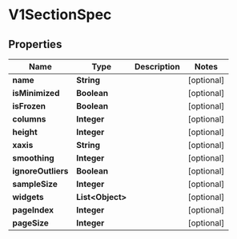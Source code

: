 

# V1SectionSpec


## Properties

| Name | Type | Description | Notes |
|------------ | ------------- | ------------- | -------------|
|**name** | **String** |  |  [optional] |
|**isMinimized** | **Boolean** |  |  [optional] |
|**isFrozen** | **Boolean** |  |  [optional] |
|**columns** | **Integer** |  |  [optional] |
|**height** | **Integer** |  |  [optional] |
|**xaxis** | **String** |  |  [optional] |
|**smoothing** | **Integer** |  |  [optional] |
|**ignoreOutliers** | **Boolean** |  |  [optional] |
|**sampleSize** | **Integer** |  |  [optional] |
|**widgets** | **List&lt;Object&gt;** |  |  [optional] |
|**pageIndex** | **Integer** |  |  [optional] |
|**pageSize** | **Integer** |  |  [optional] |




